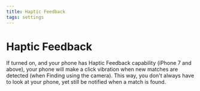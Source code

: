 ```yaml
---
title: Haptic Feedback
tags: settings
---
```


# Haptic Feedback

If turned on, and your phone has Haptic Feedback capability (iPhone 7 and above), your phone will make a click vibration when new matches are detected (when Finding using the camera).  This way, you don't always have to look at your phone, yet still be notified when a match is found.
